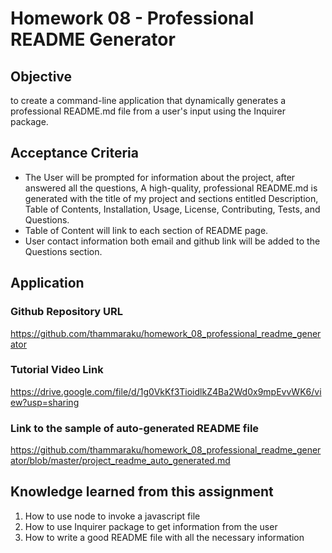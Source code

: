 # Homework 08 - Professional README Generator

## Objective
to create a command-line application that dynamically generates a professional README.md file from a user's input using the Inquirer package.

## Acceptance Criteria
- The User will be prompted for information about the project, after answered all the questions,
A high-quality, professional README.md is generated with the title of my project and sections entitled Description, Table of Contents, Installation, Usage, License, Contributing, Tests, and Questions.
- Table of Content will link to each section of README page.
- User contact information both email and github link will be added to the Questions section.


## Application

### Github Repository URL
https://github.com/thammaraku/homework_08_professional_readme_generator

### Tutorial Video Link
https://drive.google.com/file/d/1g0VkKf3TioidlkZ4Ba2Wd0x9mpEvvWK6/view?usp=sharing

### Link to the sample of auto-generated README file
https://github.com/thammaraku/homework_08_professional_readme_generator/blob/master/project_readme_auto_generated.md



## Knowledge learned from this assignment
1. How to use node to invoke a javascript file
2. How to use Inquirer package to get information from the user 
3. How to write a good README file with all the necessary information